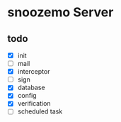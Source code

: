 # snoozemo Server

## todo

- [x] init
- [ ] mail
- [x] interceptor
- [ ] sign
- [x] database
- [x] config
- [x] verification
- [ ] scheduled task
